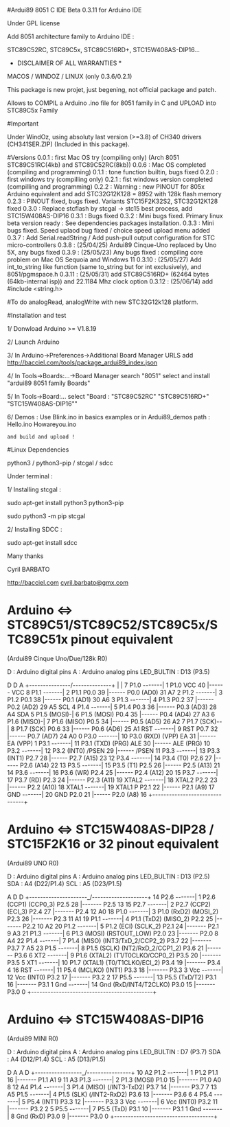 #Ardui89 8051 C IDE Beta 0.3.11 for Arduino IDE

Under GPL license

Add 8051 architecture family to Arduino IDE :

STC89C52RC, STC89C5x, STC89C516RD+, STC15W408AS-DIP16...

* DISCLAIMER OF ALL WARRANTIES *

MACOS / WINDOZ / LINUX (only 0.3.6/0.2.1)

This package is new projet, just begening, not official package and patch.

Allows to COMPIL a Arduino .ino file for 8051 family in C and UPLOAD into STC89C5x Family

#Important

Under WindOz, using absoluty last version (>=3.8) of CH340 drivers (CH341SER.ZIP) (Included in this package).

#Versions
0.0.1  : first Mac OS try (compiling only) (Arch 8051 STC89C51RC(4kb) and STC89C52RC(8kb))
0.0.6  : Mac OS completed (compiling and programming)
0.1.1  : tone function builtin, bugs fixed
0.2.0  : first windows try (compilling only)
0.2.1  : fist windows version completed (compilling and programming)
0.2.2  : Warning : new PINOUT for 805x Arduino equivalent and add STC32G12K128 = 8952 with 128k flash memory
0.2.3  : PINOUT fixed, bugs fixed. Variants STC15F2K32S2, STC32G12K128 fixed
0.3.0  : Replace stcflash by stcgal -> stc15 best process, add STC15W408AS-DIP16
0.3.1  : Bugs fixed
0.3.2  : Mini bugs fixed. Primary linux beta version ready : See dependencies packages installation.
0.3.3  : Mini bugs fixed. Speed uplaod bug fixed / choice speed upload menu added
0.3.7  : Add Serial.readString / Add push-pull output configuration for STC micro-controllers
0.3.8  : (25/04/25) Ardui89 Cinque-Uno replaced by Uno 5X, any bugs fixed
0.3.9  : (25/05/23) Any bugs fixed : compiling core problem on Mac OS Sequoia and Windows 11
0.3.10 : (25/05/27) Add int_to_string like function (same to_string but for int exclusively), and 8051/pgmspace.h 
0.3.11 : (25/05/31) add STC89C516RD+ (62464 bytes (64kb-internal isp)) and 22.1184 Mhz clock option
0.3.12 : (25/06/14) add #include <string.h>

#To do
analogRead, analogWrite with new STC32G12k128 platform.

#Installation and test

1/ Donwload Arduino >= V1.8.19 

2/ Launch Arduino

3/ In Arduino->Preferences->Additional Board Manager URLS
    add http://bacciel.com/tools/package_ardui89_index.json
    
4/ In Tools->Boards:...->Board Manager
    search "8051"
    select and install "ardui89 8051 family Boards"
    
5/ In Tools->Board:...
    select "Board : "STC89C52RC" "STC89C516RD+" "STC15W408AS-DIP16""
    
6/ Demos :
    Use Blink.ino in basics examples or in Ardui89_demos path :
    Hello.ino
    Howareyou.ino
    
    and build and upload !

#Linux Dependencies

python3 / python3-pip / stcgal / sdcc

Under terminal :

1/ Installing stcgal :

sudo apt-get install python3 python3-pip

sudo python3 -m pip stcgal

2/ Installing SDCC :

sudo apt-get install sdcc

Many thanks

Cyril BARBATO

http://bacciel.com
cyril.barbato@gmx.com

# Arduino <=> STC89C51/STC89C52/STC89C5x/STC89C51x pinout equivalent
(Ardui89 Cinque Uno/Due/128k R0)

D : Arduino digital pins
A : Arduino analog pins
LED_BULTIN : D13 (P3.5)

 D                                                                 D  A
               +---------------\/--------------+
               |                               |
 7 P1.0 -------|  1  P1.0              VCC  40 |------ VCC
 8 P1.1 -------|  2  P1.1             P0.0  39 |------ P0.0 (AD0) 31 A7
 2 P1.2 -------|  3  P1.2             P0.1  38 |------ P0.1 (AD1) 30 A6
 3 P1.3 -------|  4  P1.3             P0.2  37 |------ P0.2 (AD2) 29 A5 SCL
 4 P1.4 -------|  5  P1.4             P0.3  36 |------ P0.3 (AD3) 28 A4 SDA
 5 P1.5 (MOSI)-|  6  P1.5 (MOSI)      P0.4  35 |------ P0.4 (AD4) 27 A3
 6 P1.6 (MISO)-|  7  P1.6 (MISO)      P0.5  34 |------ P0.5 (AD5) 26 A2
 7 P1.7 (SCK)--|  8  P1.7 (SCK)       P0.6  33 |------ P0.6 (AD6) 25 A1
    RST -------|  9  RST              P0.7  32 |------ P0.7 (AD7) 24 A0
 0 P3.0 -------| 10  P3.0 (RXD)   (VPP) EA  31 |------ EA   (VPP)
 1 P3.1 -------| 11  P3.1 (TXD)  (PRG) ALE  30 |------ ALE  (PRG)
10 P3.2 -------| 12  P3.2 (INT0)     /PSEN  29 |------ /PSEN
11 P3.3 -------| 13  P3.3 (INT1)      P2.7  28 |------ P2.7 (A15) 23
12 P3.4 -------| 14  P3.4 (T0)        P2.6  27 |------ P2.6 (A14) 22
13 P3.5 -------| 15  P3.5 (T1)        P2.5  26 |------ P2.5 (A13) 21
14 P3.6 -------| 16  P3.6 (WR)        P2.4  25 |------ P2.4 (A12) 20
15 P3.7 -------| 17  P3.7 (RD)        P2.3  24 |------ P2.3 (A11) 19
  XTAL2 -------| 18  XTAL2            P2.2  23 |------ P2.2 (A10) 18
  XTAL1 -------| 19  XTAL1 P          P2.1  22 |------ P2.1 (A9)  17
    GND -------| 20  GND              P2.0  21 |------ P2.0 (A8)  16
               +-------------------------------+

# Arduino <=> STC15W408AS-DIP28 / STC15F2K16 or 32 pinout equivalent
(Ardui89 UNO R0)

D : Arduino digital pins
A : Arduino analog pins
LED_BULTIN : D13 (P2.5)
SDA : A4 (D22/P1.4)
SCL : A5 (D23/P1.5)

A   D                                                                         D
                  +---------------------\_/--------------------+
   14 P2.6 -------|  1 P2.6 (CCP1)            (CCP0_3) P2.5 28 |------- P2.5 13
   15 P2.7 -------|  2 P2.7 (CCP2)             (ECI_3) P2.4 27 |------- P2.4 12
A0 18 P1.0 -------|  3 P1.0 (RxD2)            (MOSI_2) P2.3 26 |------- P2.3 11
A1 19 P1.1 -------|  4 P1.1 (TxD2)            (MISO_2) P2.2 25 |------- P2.2 10
A2 20 P1.2 -------|  5 P1.2 (ECI)             (SCLK_2) P2.1 24 |------- P2.1  9
A3 21 P1.3 -------|  6 P1.3 (MOSI)        (RSTOUT_LOW) P2.0 23 |------- P2.0  8
A4 22 P1.4 -------|  7 P1.4 (MISO) (INT3/TxD_2/CCP2_2) P3.7 22 |------- P3.7  7
A5 23 P1.5 -------|  8 P1.5 (SCLK)  (NT2/RxD_2/CCP1_2) P3.6 21 |------- P3.6  6
       XT2 -------|  9 P1.6 (XTAL2) (T1/T0CLKO/CCP0_2) P3.5 20 |------- P3.5  5
       XT1 -------| 10 P1.7 (XTAL1)  (T0/T1CLKO/ECI_2) P3.4 19 |------- P3.4  4
   16  RST -------| 11 P5.4 (MCLKO)             (INT1) P3.3 18 |------- P3.3  3
       Vcc -------| 12 Vcc                      (INT0) P3.2 17 |------- P3.2  2
   17 P5.5 -------| 13 P5.5                   (TxD/T2) P3.1 16 |------- P3.1  1
      Gnd  -------| 14  Gnd          (RxD/INT4/T2CLKO) P3.0 15 |------- P3.0  0
                  +--------------------------------------------+

# Arduino <=> STC15W408AS-DIP16
(Ardui89 MINI R0)

D : Arduino digital pins
A : Arduino analog pins
LED_BULTIN : D7 (P3.7)
SDA : A4 (D12/P1.4)
SCL : A5 (D13/P1.5)

 D   A                                                                 A D
                   +-----------------\_/----------------+
 10 A2 P1.2 -------| 1 P1.2                     P1.1 16 |------- P1.1 A1 9
 11 A3 P1.3 -------| 2 P1.3 (MOSI)              P1.0 15 |------- P1.0 A0 8
 12 A4 P1.4 -------| 3 P1.4 (MISO) (/INT3-TxD2) P3.7 14 |------- P3.7    7
 13 A5 P1.5 -------| 4 P1.5 (SLK)  (/INT2-RxD2) P3.6 13 |------- P3.6    6
  4    P5.4 -------| 5 P5.4              (INT1) P3.3 12 |------- P3.3    3
        Vcc -------| 6 Vcc               (INT0) P3.2 11 |------- P3.2    2
  5    P5.5 -------| 7 P5.5               (TxD) P3.1 10 |------- P3.1    1
        Gnd -------| 8 Gnd                (RxD) P3.0  9 |------- P3.0    0
                   +------------------------------------+

